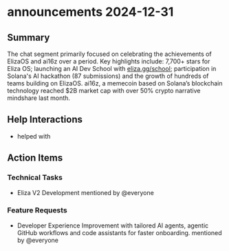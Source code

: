 # announcements 2024-12-31

## Summary
The chat segment primarily focused on celebrating the achievements of ElizaOS and ai16z over a period. Key highlights include: 7,700+ stars for Eliza OS; launching an AI Dev School with [eliza.gg/school](https://eliza.gg/school); participation in Solana's AI hackathon (87 submissions) and the growth of hundreds of teams building on ElizaOS. ai16z, a memecoin based on Solana’s blockchain technology reached $2B market cap with over 50% crypto narrative mindshare last month.

## Help Interactions
-  helped  with 

## Action Items

### Technical Tasks
- Eliza V2 Development mentioned by @everyone

### Feature Requests
- Developer Experience Improvement with tailored AI agents, agentic GitHub workflows and code assistants for faster onboarding. mentioned by @everyone